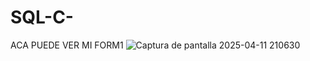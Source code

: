 # SQL-C-
ACA PUEDE VER MI FORM1
![Captura de pantalla 2025-04-11 210630](https://github.com/user-attachments/assets/bc4bb2ab-871a-46e4-980a-6e238b38c49f)
